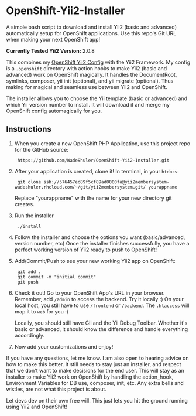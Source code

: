 # OpenShift-Yii2-Installer

A simple bash script to download and install Yii2 (basic and advanced) automatically setup for OpenShift applications. Use this repo's Git URL when making your next OpenShift app!

**Currently Tested Yii2 Version:** 2.0.8

This combines my [OpenShift Yii2 Config](https://github.com/WadeShuler/OpenShift-Yii2-Config) with the Yii2 Framework. My config is a `.openshift` directory with action hooks to make Yii2 (basic and advanced) work on OpenShift magically. It handles the DocumentRoot, symlinks, composer, yii init (optional), and yii migrate (optional). Thus making for magical and seamless use between Yii2 and OpenShift.

The installer allows you to choose the Yii template (basic or advanced) and which Yii version number to install. It will download it and merge my OpenShift config automagically for you.

## Instructions

1. When you create a new OpenShift PHP Application, use this project repo for the GitHub source:

        https://github.com/WadeShuler/OpenShift-Yii2-Installer.git

2. After your application is created, clone it! In terminal, in your `htdocs`:

        git clone ssh://576457ec89f5cf89ad0000fa@yii2membersystem-wadeshuler.rhcloud.com/~/git/yii2membersystem.git/ yourappname

    Replace "yourappname" with the name for your new directory git creates.

3. Run the installer

        ./install

4. Follow the installer and choose the options you want (basic/advanced, version number, etc) Once the installer finishes successfully, you have a perfect working version of Yii2 ready to push to OpenShift!

5. Add/Commit/Push to see your new working Yii2 app on OpenShift:

        git add .
        git commit -m "initial commit"
        git push

6. Check it out! Go to your OpenShift App's URL in your browser. Remember, add `/admin` to access the backend.
    Try it locally :) On your local host, you still have to use `/frontend` or `/backend`. The `.htaccess` will map it to `web` for you :)

    Locally, you should still have Gii and the Yii Debug Toolbar. Whether it's basic or advanced, it should know the difference and handle everything accordingly.

7. Now add your customizations and enjoy!


If you have any questions, let me know. I am also open to hearing advice on how to make this better. It still needs to stay just an installer, and respect that we don't want to make decisions for the end user. This will stay as an installer to make Yii2 work on OpenShift by handling the action_hook, Environment Variables for DB use, composer, init, etc. Any extra bells and wistles, are not what this project is about.

Let devs dev on their own free will. This just lets you hit the ground running using Yii2 and OpenShift!
